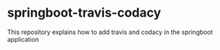 # springboot-travis-codacy
This repository explains how to add travis and codacy in the springboot application
